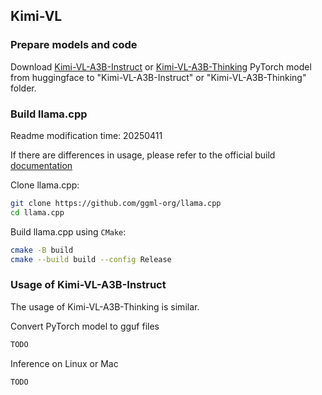 ## Kimi-VL

### Prepare models and code

Download [Kimi-VL-A3B-Instruct](https://huggingface.co/moonshotai/Kimi-VL-A3B-Instruct) or [Kimi-VL-A3B-Thinking](https://huggingface.co/moonshotai/Kimi-VL-A3B-Thinking) PyTorch model from huggingface to "Kimi-VL-A3B-Instruct" or "Kimi-VL-A3B-Thinking" folder.

### Build llama.cpp

Readme modification time: 20250411

If there are differences in usage, please refer to the official build [documentation](https://github.com/ggerganov/llama.cpp/blob/master/docs/build.md)

Clone llama.cpp:

```bash
git clone https://github.com/ggml-org/llama.cpp
cd llama.cpp
```

Build llama.cpp using `CMake`:

```bash
cmake -B build
cmake --build build --config Release
```

### Usage of Kimi-VL-A3B-Instruct

The usage of Kimi-VL-A3B-Thinking is similar.

Convert PyTorch model to gguf files

```bash
TODO
```

Inference on Linux or Mac

```bash
TODO
```